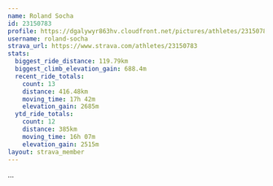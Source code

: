 ```yaml
---
name: Roland Socha
id: 23150783
profile: https://dgalywyr863hv.cloudfront.net/pictures/athletes/23150783/14745672/4/large.jpg
username: roland-socha
strava_url: https://www.strava.com/athletes/23150783
stats:
  biggest_ride_distance: 119.79km
  biggest_climb_elevation_gain: 688.4m
  recent_ride_totals:
    count: 13
    distance: 416.48km
    moving_time: 17h 42m
    elevation_gain: 2685m
  ytd_ride_totals:
    count: 12
    distance: 385km
    moving_time: 16h 07m
    elevation_gain: 2515m
layout: strava_member
--- 
```

...
